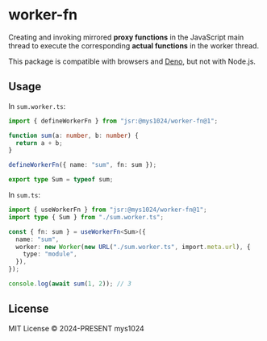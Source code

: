# worker-fn

Creating and invoking mirrored **proxy functions** in the JavaScript main thread to execute the corresponding **actual functions** in the worker thread.

This package is compatible with browsers and [Deno](https://deno.com/), but not with Node.js.

## Usage

In `sum.worker.ts`:

```typescript
import { defineWorkerFn } from "jsr:@mys1024/worker-fn@1";

function sum(a: number, b: number) {
  return a + b;
}

defineWorkerFn({ name: "sum", fn: sum });

export type Sum = typeof sum;
```

In `sum.ts`:

```typescript
import { useWorkerFn } from "jsr:@mys1024/worker-fn@1";
import type { Sum } from "./sum.worker.ts";

const { fn: sum } = useWorkerFn<Sum>({
  name: "sum",
  worker: new Worker(new URL("./sum.worker.ts", import.meta.url), {
    type: "module",
  }),
});

console.log(await sum(1, 2)); // 3
```

## License

MIT License © 2024-PRESENT mys1024
